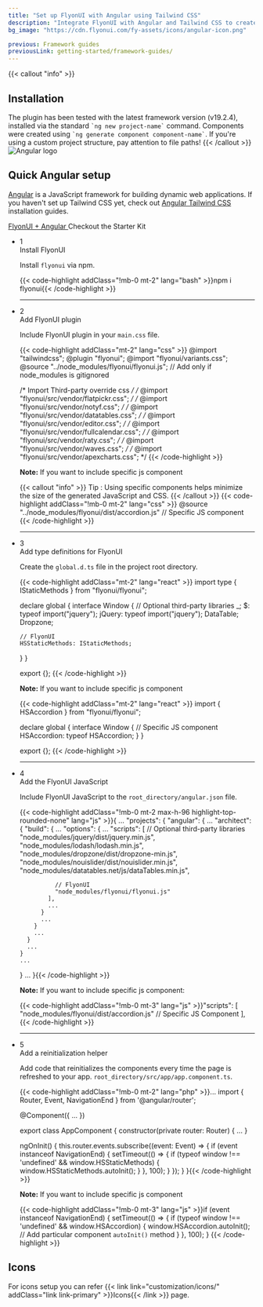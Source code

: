 ```yaml
---
title: "Set up FlyonUI with Angular using Tailwind CSS"
description: "Integrate FlyonUI with Angular and Tailwind CSS to create a modern, responsive UI, streamlining your development process efficiently."
bg_image: "https://cdn.flyonui.com/fy-assets/icons/angular-icon.png"

previous: Framework guides
previousLink: getting-started/framework-guides/
---
```


{{< callout "info" >}}

<h2 class="text-lg font-medium mb-1">Installation</h2>
The plugin has been tested with the latest framework version (v19.2.4), installed via the standard <code>`ng new project-name`</code> command. Components were created using <code>`ng generate component component-name`</code>. If you're using a custom project structure, pay attention to file paths!
{{< /callout >}}

<div>
  <div class="flex gap-2">
    <div><img src="https://cdn.flyonui.com/fy-assets/icons/angular-icon.png" alt="Angular logo" class="h-auto w-14 mt-2" /></div>
    <div>
      <h2 class="text-base-content mb-3 text-lg font-semibold mt-2">
        Quick
        <span class="text-red-600">Angular</span>
        setup
      </h2>
      <p class="text-base-conte/80 text-base">
        <a href="https://angular.dev/" class="link link-animated link-primary" target="_blank">Angular</a> is a JavaScript framework for building dynamic web applications. If you haven't set up Tailwind CSS yet, check out
        <a class="link link-animated" target="_blank" href="https://tailwindcss.com/docs/guides/angular">
          Angular Tailwind CSS
        </a>
        installation guides.
      </p>
      <div class="tooltip">
        <a href="https://github.com/themeselection/flyonui-angular-integration" target="_blank" type="button" class="tooltip-toggle btn-sm btn btn-outline" aria-label="Tooltip">
          <span class="icon-[tabler--bolt-filled] text-red-600"></span>
          FlyonUI + Angular
        </a>
        <span class="tooltip-content tooltip-shown:opacity-100 tooltip-shown:visible" role="tooltip">
          <span class="tooltip-body">Checkout the Starter Kit</span>
        </span>
      </div>
    </div>
  </div>

  <ul class="timeline timeline-snap-icon timeline-compact timeline-vertical mb-12 w-full ps-0">
    <!-- Installation -->
    <li class="mt-0 mb-0 ps-0">
      <div class="timeline-middle mb-2">
        <span class="text-base-content flex size-7 items-center justify-center rounded-full border border-base-content/20 font-semibold">
          1
        </span>
      </div>
      <div class="timeline-end m-0 mb-0 w-full rounded-lg p-4">
        <div class="text-base-content mb-3 font-semibold">Install FlyonUI</div>
        <p>
          Install
          <code>flyonui</code>
          via npm.
        </p>
        {{< code-highlight addClass="!mb-0 mt-2" lang="bash" >}}npm i flyonui{{< /code-highlight >}}
      </div>
      <hr class="!w-0.5 rounded-none border-transparent" />
    </li>
    <!-- Configure FlyonUI JavaScript paths -->
    <li class="mt-0 mb-0 ps-0">
      <div class="timeline-middle mb-2">
        <span class="text-base-content flex size-7 items-center justify-center rounded-full border border-base-content/20 font-semibold">
          2
        </span>
      </div>
      <div class="timeline-end mb-0 w-full rounded-lg p-4 m-0">
        <div class="text-base-content mb-3 font-semibold">Add FlyonUI plugin</div>
        <p>
          Include FlyonUI plugin in your <code>main.css</code> file.
        </p>
        {{< code-highlight addClass="mt-2" lang="css" >}}
@import "tailwindcss";
@plugin "flyonui";
@import "flyonui/variants.css";
@source "../node_modules/flyonui/flyonui.js"; // Add only if node_modules is gitignored

/* Import Third-party override css */
/* @import "flyonui/src/vendor/flatpickr.css"; */
/* @import "flyonui/src/vendor/notyf.css"; */
/* @import "flyonui/src/vendor/datatables.css"; */
/* @import "flyonui/src/vendor/editor.css"; */
/* @import "flyonui/src/vendor/fullcalendar.css"; */
/* @import "flyonui/src/vendor/raty.css"; */
/* @import "flyonui/src/vendor/waves.css"; */
/* @import "flyonui/src/vendor/apexcharts.css"; */
        {{< /code-highlight >}}
        <p><strong>Note:</strong> If you want to include specific js component </p>
        {{< callout "info" >}}
          <span class="font-semibold">Tip :</span> Using specific components helps minimize the size of the generated JavaScript and CSS.
        {{< /callout >}}
        {{< code-highlight addClass="!mb-0 mt-2" lang="css" >}}
@source "../node_modules/flyonui/dist/accordion.js" // Specific JS component
  {{< /code-highlight >}}
    </div>
    <hr class="!w-0.5 rounded-none border-transparent" />
    </li>

  <!-- Add type definitions for FlyonUI -->
  <li class="mt-0 mb-0 ps-0">
    <div class="timeline-middle mb-2">
      <span class="text-base-content flex size-7 items-center justify-center rounded-full border border-base-content/20 font-semibold">
        3
      </span>
    </div>
    <div class="timeline-end mb-0 w-full rounded-lg p-4 m-0">
      <div class="text-base-content mb-3 font-semibold">Add type definitions for FlyonUI</div>
      <p>
        Create the <code>global.d.ts</code> file in the project root directory.
      </p>
      {{< code-highlight addClass="mt-2" lang="react" >}}
import type { IStaticMethods } from "flyonui/flyonui";

declare global {
  interface Window {
    // Optional third-party libraries
    _;
    $: typeof import("jquery");
    jQuery: typeof import("jquery");
    DataTable;
    Dropzone;

    // FlyonUI
    HSStaticMethods: IStaticMethods;
  }
}

export {};
  {{< /code-highlight >}}
      <p class="!mt-4">
        <strong>Note:</strong> If you want to include specific js component
      </p>
      {{< code-highlight addClass="mt-2" lang="react" >}}
import { HSAccordion } from "flyonui/flyonui";

declare global {
  interface Window {
    // Specific JS component
    HSAccordion: typeof HSAccordion;
  }
}

export {};
  {{< /code-highlight >}}
  </div>
  <hr class="!w-0.5 rounded-none border-transparent" />
  </li>
    <!-- Add the FlyonUI JavaScript -->
    <li class="mt-0 mb-0 ps-0">
      <div class="timeline-middle mb-2">
        <span class="text-base-content flex size-7 items-center justify-center rounded-full border border-base-content/20 font-semibold">
          4
        </span>
      </div>
      <div class="timeline-end m-0 mb-0 w-full rounded-lg p-4">
        <div class="text-base-content mb-3 font-semibold">Add the FlyonUI JavaScript</div>
        <p>Include FlyonUI JavaScript to the <code>root_directory/angular.json</code> file.</p>
        {{< code-highlight addClass="!mb-0 mt-2 max-h-96 highlight-top-rounded-none" lang="js" >}}{
  ...
  "projects": {
    "angular": {
      ...
      "architect": {
        "build": {
          ...
          "options": {
            ...
            "scripts": [
              // Optional third-party libraries
              "node_modules/jquery/dist/jquery.min.js",
              "node_modules/lodash/lodash.min.js",
              "node_modules/dropzone/dist/dropzone-min.js",
              "node_modules/nouislider/dist/nouislider.min.js",
              "node_modules/datatables.net/js/dataTables.min.js",

              // FlyonUI
              "node_modules/flyonui/flyonui.js"
            ],
            ...
          }
          ...
        }
        ...
      }
      ...
    }
    ...
  }
  ...
}{{< /code-highlight >}}
      <p class="!mt-4">
        <strong>Note:</strong> If you want to include specific js component:
      </p>
      {{< code-highlight addClass="!mb-0 mt-3" lang="js" >}}"scripts": [
  "node_modules/flyonui/dist/accordion.js"  // Specific JS Component
],
      {{< /code-highlight >}}
      </div>
      <hr class="!w-0.5 rounded-none border-transparent" />
    </li>
    <!-- Add a reinitialization helper -->
    <li class="mt-0 mb-0 ps-0">
      <div class="timeline-middle mb-2">
        <span class="text-base-content flex size-7 items-center justify-center rounded-full border border-base-content/20 font-semibold">
          5
        </span>
      </div>
      <div class="timeline-end m-0 mb-0 w-full rounded-lg p-4">
        <div class="text-base-content mb-3 font-semibold">Add a reinitialization helper</div>
        <p>Add code that reinitializes the components every time the page is refreshed to your app. <code>root_directory/src/app/app.component.ts</code>.</p>
        {{< code-highlight addClass="!mb-0 mt-2" lang="php" >}}...
import { Router, Event, NavigationEnd } from '@angular/router';

@Component({
  ...
})

export class AppComponent {
  constructor(private router: Router) {
    ...
  }

  ngOnInit() {
    this.router.events.subscribe((event: Event) => {
      if (event instanceof NavigationEnd) {
        setTimeout(() => {
          if (typeof window !== 'undefined' && window.HSStaticMethods) {
            window.HSStaticMethods.autoInit();
          }
        }, 100);
      }
    });
  }
}{{< /code-highlight >}}
      <p class="!mt-4">
        <strong>Note:</strong> If you want to include specific js component
      </p>
      {{< code-highlight addClass="!mb-0 mt-3" lang="js" >}}if (event instanceof NavigationEnd) {
  setTimeout(() => {
    if (typeof window !== 'undefined' && window.HSAccordion) {
      window.HSAccordion.autoInit();   // Add particular component `autoInit()` method
    }
  }, 100);
}
{{< /code-highlight >}}

  </div>
    </li>
  </ul>
</div>


<h2 class="text-lg font-medium mb-1">Icons</h2>
For icons setup you can refer {{< link link="customization/icons/" addClass="link link-primary" >}}Icons{{< /link >}} page.
